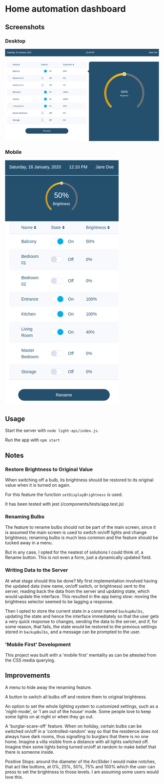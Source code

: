# Home automation dashboard

## Screenshots

### Desktop

![](screenshots/desktop.png)

### Mobile

![](screenshots/mobile.png)

## Usage

Start the server with `node light-api/index.js`.

Run the app with `npm start`


## Notes

### Restore Brightness to Original Value

When switching off a bulb, its brightness should be restored to its original value when it is turned on again.

For this feature the function `setDisplayBrightness` is used.

It has been tested with jest (/components/tests/app.test.js)


### Renaming Bulbs

The feature to rename bulbs should not be part of the main screen, since it is assumed the main screen is used to switch on/off lights and change brightness; renaming bulbs is much less common and the feature should be tucked away in a menu.

But in any case, I opted for the neatest of solutions I could think of, a Rename button. This is not even a form, just a dynamically updated field.


### Writing Data to the Server

At what stage should this be done? My first implementation involved having the updated data (new name, on/off switch, or brightness) sent to the server, reading back the data from the server and updating state, which would update the interface. This resulted in the app being slow: moving the brightness selector seemed to be lagging a response.

Then I opted to store the current state in a const named `backupBulbs`, updating the state and hence the interface immediately so that the user gets a very quick response to changes, sending the data to the server, and if, for some reason, that fails, the state would be restored to the previous settings stored in `backupBulbs`, and a message can be prompted to the user.


### 'Mobile First' Development

This project was built with a 'mobile first' mentality as can be attested from the CSS media querying.


## Improvements

A menu to hide away the renaming feature.

A button to switch all bulbs off and restore them to original brightness.

An option to set the whole lighting system to customized settings, such as a 'night-mode', or 'I am out of the house' mode. Some people love to keep some lights on at night or when they go out.

A 'burglar-scare-off' feature. When on holiday, certain bulbs can be switched on/off in a 'controlled-random' way so that the residence does not always have dark rooms, thus signalling to burglars that there is no one home. Imagine a villa visible from a distance with all lights switched off. Imagine then some lights being turned on/off at random to make belief that there is someone inside.

Positive Stops: around the diameter of the ArcSlider I would make notches, that act like buttons, at 0%, 25%, 50%, 75% and 100% which the user can press to set the brightness to those levels. I am assuming some users would love this.


